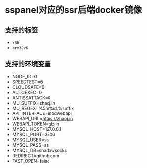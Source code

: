 # sspanel对应的ssr后端docker镜像

## 支持的标签
- `x86`
- `arm32v6`

## 支持的环境变量
- NODE_ID=0
- SPEEDTEST=6
- CLOUDSAFE=0
- AUTOEXEC=0
- ANTISSATTACK=0
- MU_SUFFIX=zhaoj.in
- MU_REGEX=%5m%id.%suffix
- API_INTERFACE=modwebapi
- WEBAPI_URL=https://zhaoj.in
- WEBAPI_TOKEN=glzjin
- MYSQL_HOST=127.0.0.1
- MYSQL_PORT=3306
- MYSQL_USER=ss
- MYSQL_PASS=ss
- MYSQL_DB=shadowsocks
- REDIRECT=github.com
- FAST_OPEN=false